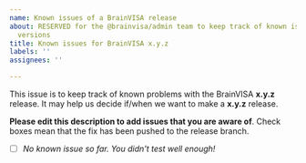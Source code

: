 ```yaml
---
name: Known issues of a BrainVISA release
about: RESERVED for the @brainvisa/admin team to keep track of known issues with released
  versions
title: Known issues for BrainVISA x.y.z
labels: ''
assignees: ''

---
```


This issue is to keep track of known problems with the BrainVISA **x.y.z** release. It may help us decide if/when we want to make a **x.y.z** release.

**Please edit this description to add issues that you are aware of**. Check boxes mean that the fix has been pushed to the release branch.

- [ ] _No known issue so far. You didn't test well enough!_
